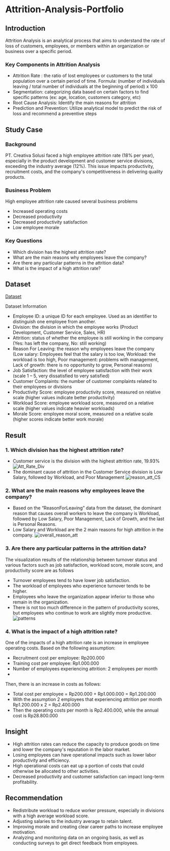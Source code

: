 # Attrition-Analysis-Portfolio
## Introduction
Attrition Analysis is an analytical process that aims to understand the rate of loss of customers, employees, or members within an organization or business over a specific period.
### Key Components in Attrition Analysis
-	Attrition Rate : the ratio of lost employees or customers to the total population over a certain period of time.
Formula: (number of individuals leaving / total number of individuals at the beginning of period) x 100
-	Segmentation: categorizing data based on certain factors to find specific patterns (ex: age, location, customers category, etc)
-	Root Cause Analysis: Identify the main reasons for attrition
-	Prediction and Prevention: Utilize analytical model to predict the risk of loss and recommend a preventive steps

## Study Case
### Background
PT. Creativa Solusi faced a high employee attrition rate (18% per year), especially in the product development and customer service divisions, exceeding the industry average (12%). This issue impacts productivity, recruitment costs, and the company's competitiveness in delivering quality products.
### Business Problem
High employee attrition rate caused several business problems
-	Increased operating costs
-	Decreased productivity
-	Decreased productivity satisfaction
-	Low employee morale
### Key Questions
-	Which division has the highest attrition rate?
-	What are the main reasons why employees leave the company?
-	Are there any particular patterns in the attrition data?
-	What is the impact of a high attrition rate?

## Dataset
<a href="https://github.com/dzikrinasilmi/Attrition-Analysis-Portfolio/blob/main/PTKreativaSolusi.csv">Dataset</a>

Dataset Information
-	Employee ID: a unique ID for each employee. Used as an identifier to distinguish one employee from another.
-	Division: the division in which the employee works (Product Development, Customer Service, Sales, HR)
-	Attrition: status of whether the employee is still working in the company (Yes: has left the company, No: still working)
-	Reason For Leaving: the reason why employees leave the company
  (Low salary: Employees feel that the salary is too low,
  Workload: the workload is too high,
  Poor management: problems with management,
  Lack of growth: there is no opportunity to grow,
  Personal reasons)
-	Job Satisfaction: the level of employee satisfaction with their work (scale 1 – 5, very dissatisfied to very satisfied)
-	Customer Complaints: the number of customer complaints related to their employees or divisions 
-	Productivity Score: employee productivity score, measured on relative scale (higher values indicate better productivity)
-	Workload Score: employee workload score, measured on a relative scale (higher values indicate heavier workloads)
-	Morale Score: employee moral score, measured on a relative scale (higher scores indicate better work morale)

## Result
### 1. Which division has the highest attrition rate?
-	Customer service is the division with the highest attrition rate, 19.93% ![Att_Rate_Div](https://github.com/user-attachments/assets/c77fd16d-ca7b-49ec-9a3a-43b2cc5ea89b)
-	The dominant cause of attrition in the Customer Service division is Low Salary, followed by Workload, and Poor Management ![reason_att_CS](https://github.com/user-attachments/assets/cce75bc2-7a87-487d-bf3f-d8dfeba3bd65)
### 2. What are the main reasons why employees leave the company?
-	Based on the “ReasonForLeaving” data from the dataset, the dominant reason that causes overall workers to leave the company is Workload, followed by Low Salary, Poor Management, Lack of Growth, and the last is Personal Reasons.
-	Low Salary and Workload are the 2 main reasons for high attrition in the company.
![overall_reason_att](https://github.com/user-attachments/assets/8c8b60e9-a562-4651-83e1-4bcff270aea1)
### 3. Are there any particular patterns in the attrition data?
The visualization results of the relationship between turnover status and various factors such as job satisfaction, workload score, morale score, and productivity score are as follows
-	Turnover employees tend to have lower job satisfaction.
-	The workload of employees who experience turnover tends to be higher.
-	Employees who leave the organization appear inferior to those who remain in the organization.
-	There is not too much difference in the pattern of productivity scores, but employees who continue to work are slightly more productive.
![patterns](https://github.com/user-attachments/assets/a5436184-6e6f-4d8f-8df3-cd33c88354c3)
### 4. What is the impact of a high attrition rate?
One of the impacts of a high attrition rate is an increase in employee operating costs.
Based on the following assumption:
-	Recruitment cost per employee: Rp200.000
-	Training cost per employee: Rp1.000.000
-	Number of employees experiencing attrition: 2 employees per month
-	
Then, there is an increase in costs as follows:
-	Total cost per employee = Rp200.000 + Rp1.000.000 = Rp1.200.000
-	With the assumption 2 employees that experiencing attrition per month
Rp1.200.000 x 2 = Rp2.400.000
-	Then the operating costs per month is Rp2.400.000, while the annual cost is Rp28.800.000

## Insight
-	High attrition rates can reduce the capacity to produce goods on time and lower the company's reputation in the labor market.
-	Losing employees can have operational impacts such as lower labor productivity and efficiency.
-	High operational costs can eat up a portion of costs that could otherwise be allocated to other activities.
-	Decreased productivity and customer satisfaction can impact long-term profitability.

## Recommendation
-	Redistribute workload to reduce worker pressure, especially in divisions with a high average workload score.
-	Adjusting salaries to the industry average to retain talent.
-	Improving morale and creating clear career paths to increase employee motivation.
-	Analyzing and monitoring data on an ongoing basis, as well as conducting surveys to get direct feedback from employees.
